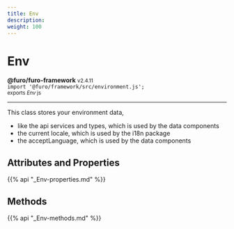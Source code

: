 ```yaml
---
title: Env
description: 
weight: 100
---
```


# Env

**@furo/furo-framework** <small>v2.4.11</small>
<br>`import '@furo/framework/src/environment.js';`<small>
<br>exports *Env* js</small>


****

This class stores your environment data,
- like the api services and types, which is used by the data components
- the current locale, which is used by the i18n package
- the acceptLanguage, which is used by the data components

## Attributes and Properties
{{% api "_Env-properties.md" %}}





## Methods
{{% api "_Env-methods.md" %}}

